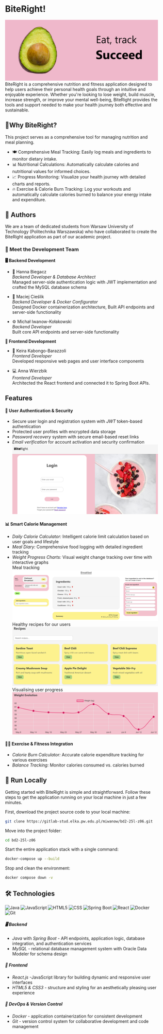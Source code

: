 
# BiteRight!
![Avocado](/readme_images/image.png)
BiteRight is a comprehensive nutrition and fitness application designed to help users achieve their personal health goals through an intuitive and enjoyable experience. Whether you're looking to lose weight, build muscle, increase strength, or improve your mental well-being, BiteRight provides the tools and support needed to make your health journey both effective and sustainable. 

## 🥑Why BiteRight?
This project serves as a comprehensive tool for managing nutrition and meal planning. 
- 🍽️ Comprehensive Meal Tracking: Easily log meals and ingredients to monitor dietary intake.
- 📊 Nutritional Calculations: Automatically calculate calories and nutritional values for informed choices.
- 📈 Progress Monitoring: Visualize your health journey with detailed charts and reports.
- 🔥 Exercise & Calorie Burn Tracking: Log your workouts and automatically calculate calories burned to balance your energy intake and expenditure.

## 👥 Authors
We are a team of dedicated students from Warsaw University of Technology (Politechnika Warszawska) who have collaborated to create the BiteRight application as part of our academic project.

### 🚀 Meet the Development Team
**🖥️ Backend Development**
* 🔐 Hanna Biegacz \
    *Backend Developer & Database Architect*\
    Managed server-side authentication logic with JWT implementation and crafted the MySQL database schema

* 🐳 Maciej Cieślik \
    *Backend Developer & Docker Configurator* \
    Designed Docker containerization architecture, Built API endpoints and server-side functionality

* ⚙️ Michał Iwanow-Kołakowski \
    *Backend Developer* \
    Built core API endpoints and server-side functionality

**🎨 Frontend Development**
* 🌟 Keira Kabongo-Barazzoli \
    *Frontend Developer* \
    Developed responsive web pages and user interface components 

* 💻 Anna Wierzbik \
    *Frontend Developer* \
    Architected the React frontend and connected it to Spring Boot APIs.


## Features
#### 🔐 User Authentication & Security 
- Secure user login and registration system with *JWT* token-based authentication
- Protected user profiles with encrypted data storage
- *Password recovery* system with secure email-based reset links
- *Email verification* for account activation and security confirmation
![login-page](/readme_images/image-1.png)

#### 📊 Smart Calorie Management
- *Daily Calorie Calculator:* Intelligent calorie limit calculation based on user goals and lifestyle
- *Meal Diary:* Comprehensive food logging with detailed ingredient tracking
- *Weight Progress Charts:* Visual weight change tracking over time with interactive graphs \
Meal tracking
![meal-tracking](/readme_images/image-3.png)
Healthy recipes for our users \
![example-recipes](/readme_images/image-4.png)
Visualising user progress \
![user_progress_statistics](/readme_images/image-5.png)

#### 🏃‍♂️ Exercise & Fitness Integration
- *Calorie Burn Calculator:* Accurate calorie expenditure tracking for various exercises
- *Balance Tracking:* Monitor calories consumed vs. calories burned

## 🚀 Run Locally
Getting started with BiteRight is simple and straightforward. Follow these steps to get the application running on your local machine in just a few minutes.

First, download the project source code to your local machine:

```bash
git clone https://gitlab-stud.elka.pw.edu.pl/miwanow/bd2-25l-z06.git
```

Move into the project folder:
```bash
cd bd2-25l-z06
```

Start the entire application stack with a single command:
```bash
docker-compose up --build
```

Stop and clean the environment:
```bash
docker compose down -v
```

## 🛠️ Technologies
![Java](https://img.shields.io/badge/java-%23ED8B00.svg?style=for-the-badge&logo=openjdk&logoColor=white) ![JavaScript](https://img.shields.io/badge/javascript-%23323330.svg?style=for-the-badge&logo=javascript&logoColor=%23F7DF1E) ![HTML5](https://img.shields.io/badge/html5-%23E34F26.svg?style=for-the-badge&logo=html5&logoColor=white) ![CSS](https://img.shields.io/badge/css3-%231572B6.svg?style=for-the-badge&logo=css&logoColor=white)
![Spring Boot](https://img.shields.io/badge/spring-%236DB33F.svg?style=for-the-badge&logo=spring&logoColor=white) ![React](https://img.shields.io/badge/react-%2320232a.svg?style=for-the-badge&logo=react&logoColor=%2361DAFB) ![Docker](https://img.shields.io/badge/docker-%230db7ed.svg?style=for-the-badge&logo=docker&logoColor=white) ![Git](https://img.shields.io/badge/git-%23F05033.svg?style=for-the-badge&logo=git&logoColor=white)

##### 🖥️ **Backend**
- *Java* with *Spring Boot* - API endpoints, application logic, database integration, and authentication services
- *MySQL* - relational database management system with Oracle Data Modeler for schema design

##### 🎨 **Frontend**  
- *React.js* -JavaScript library for building dynamic and responsive user interfaces
- *HTML5 & CSS3* - structure and styling for an aesthetically pleasing user experience

##### 🔧 **DevOps & Version Control**
- *Docker* -  application containerization for consistent development
- *Git* - version control system for collaborative development and code management